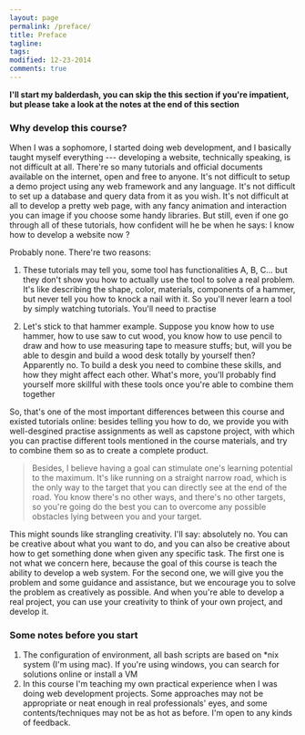 ```yaml
---
layout: page
permalink: /preface/
title: Preface
tagline: 
tags: 
modified: 12-23-2014
comments: true
---
```


**I'll start my balderdash, you can skip the this section if you're impatient, but please take a look at the notes at the end of this section**

### Why develop this course?  

When I was a sophomore, I started doing web development, and I basically taught myself everything --- developing a website, technically speaking, is not difficult at all. There're so many tutorials and official documents available on the internet, open and free to anyone. It's not difficult to setup a demo project using any web framework and any language. It's not difficult to set up a database and query data from it as you wish. It's not difficult at all to develop a pretty web page, with any fancy animation and interaction you can image if you choose some handy libraries. But still, even if one go through all of these tutorials, how confident will he be when he says: I know how to develop a website now ?  

Probably none. There're two reasons:

1.  These tutorials may tell you, some tool has functionalities A, B, C... but they don't show you how to actually use the tool to solve a real problem. It's like describing the shape, color, materials, components of a hammer, but never tell you how to knock a nail with it. So you'll never learn a tool by simply watching tutorials. You'll need to practise

2.  Let's stick to that hammer example. Suppose you know how to use hammer, how to use saw to cut wood, you know how to use pencil to draw and how to use measuring tape to measure stuffs; but, will you be able to desgin and build a wood desk totally by yourself then? Apparently no. To build a desk you need to combine these skills, and how they might affect each other. What's more, you'll probably find yourself more skillful with these tools once you're able to combine them together

So, that's one of the most important differences between this course and existed tutorials online: besides telling you how to do, we provide you with well-desgined practise assignments as well as capstone project, with which you can practise different tools mentioned in the course materials, and try to combine them so as to create a complete product. 

>   Besides, I believe having a goal can stimulate one's learning potential to the maximum. It's like running on a straight narrow road, which is the only way to the target that you can directly see at the end of the road. You know there's no other ways, and there's no other targets, so you're going do the best you can to overcome any possible obstacles lying between you and your target.   

This might sounds like strangling creativity. I'll say: absolutely no. You can be creative about what you want to do, and you can also be creative about how to get something done when given any specific task. The first one is not what we concern here, because the goal of this course is teach the ability to develop a web system. For the second one, we will give you the problem and some guidance and assistance, but we encourage you to solve the problem as creatively as possible. And when you're able to develop a real project, you can use your creativity to think of your own project, and develop it. 

### Some notes before you start

1.  The configuration of environment, all bash scripts are based on *nix system (I'm using mac). If you're using windows, you can search for solutions online or install a VM  
2.  In this course I'm teaching my own practical experience when I was doing web development projects. Some approaches may not be appropriate or neat enough in real professionals' eyes, and some contents/techniques may not be as hot as before. I'm open to any kinds of feedback. 


